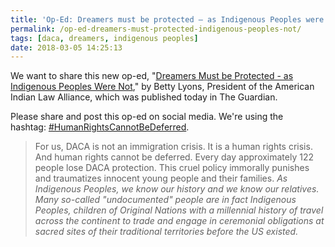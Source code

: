 ```yaml
---
title: 'Op-Ed: Dreamers must be protected – as Indigenous Peoples were not'
permalink: /op-ed-dreamers-must-protected-indigenous-peoples-not/
tags: [daca, dreamers, indigenous peoples]
date: 2018-03-05 14:25:13
---
```

We want to share this new op-ed, "[Dreamers Must be Protected - as Indigenous Peoples Were Not](https://www.theguardian.com/commentisfree/2018/mar/03/dreamers-daca-indigenous-peoples-americas)," by Betty Lyons, President of the American Indian Law Alliance, which was published today in The Guardian.

Please share and post this op-ed on social media. We're using the hashtag: [#HumanRightsCannotBeD<wbr>eferred](https://twitter.com/#HumanRightsCannotBeDeferred).


> For us, DACA is not an immigration crisis. It is a human rights crisis. And human rights cannot be deferred. Every day approximately 122 people lose DACA protection. This cruel policy immorally punishes and traumatizes innocent young people and their families. _As Indigenous Peoples, we know our history and we know our relatives. Many so-called "undocumented" people are in fact Indigenous Peoples, children of Original Nations with a millennial history of travel across the continent to trade and engage in ceremonial obligations at sacred sites of their traditional territories before the US existed._
